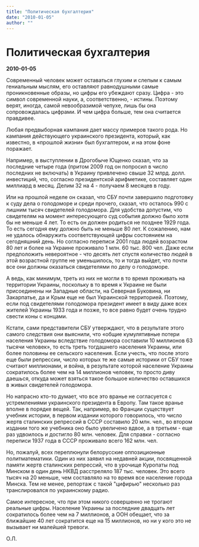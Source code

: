 ```yaml
---
title: "Политическая бухгалтерия"
date: "2010-01-05"
author: ""
---
```


# Политическая бухгалтерия

**2010-01-05** 

Современный человек может оставаться глухим и слепым к самым гениальным мыслям, его оставляют равнодушными самые проникновенные образы, но цифры его убеждают сразу. Цифра - это символ современной науки, а, соответственно, - истины. Поэтому верят, иногда, самой невообразимой чепухе, лишь бы она сопровождалась цифрами. И чем цифра больше, тем она считается правдивее.

Любая предвыборная кампания дает массу примеров такого рода. Но кампания действующего украинского президента, который, как известно, в «прошлой жизни» был бухгалтером, и на этом фоне поражает.

Например, в выступлении в Дрогобыче Ющенко сказал, что за последние четыре года (притом 2009 год он попросил в число последних не включать) в Украину привлечено свыше 32 млрд. долл. инвестиций, что, согласно президентской арифметике, составляет один миллиард в месяц. Делим 32 на 4 - получаем 8 месяцев в году.

Или на прошлой неделе он сказал, что СБУ почти завершило подготовку к суду дела о голодоморе и среди прочего, сказал, что осталось 990 с лишним тысяч свидетелей голодомора. Для удобства допустим, что свидетелям на момент интересующего суд события должно было хотя бы не меньше 4 лет. То есть он должен родиться не позднее 1929 года. То есть сегодня ему должно быть не меньше 80 лет. К сожалению, нам не удалось обнаружить соответствующей цифры состоянием на сегодняшний день. Но согласно переписи 2001 года людей возрастом 80 лет и более на Украине проживало 1 млн. 60 тыс. 800 чел. Даже если предположить невероятное - что десять лет спустя количество людей в этой возрастной группе не уменьшилось, то и тогда выйдет, что почти все они должны оказаться свидетелями по делу о голодоморе. 

А ведь, как минимум, треть из них не могли в то время проживать на территории Украины, поскольку в то время к Украине не были присоединены ни Западные области, на Северная Буковина, ни Закарпатье, да и Крым еще не был Украинской территорией. Поэтому, если под свидетелями голодомора президент имеет в виду даже всех жителей Украины 1933 года и позже, то все равно будет очень трудно свести коны с концами.

Кстати, сами представители СБУ утверждают, что в результате этого самого следствия они выяснили, что «общие кумулятивные потери населения Украины вследствие голодомора составили 10 миллионов 63 тысячи человек», то есть треть тогдашнего населения Украины, или более половины ее сельского населения. Если учесть, что после этого еще были репрессии, число которых те же самые историки от СБУ тоже считают миллионами, и война, в результате которой население Украины сократилось более чем на 14 миллионов человек, то просто диву даешься, откуда может взяться такое большое количество оставшихся в живых свидетелей голодомора.

Но напрасно кто-то думает, что все это вранье не согласуется с устремлениями украинского президента в Европу. Там такое вранье вполне в порядке вещей. Так, например, во Франции существует учебник истории, в первом издании которого говорилось, что число жертв сталинских репрессий в СССР составило 20 млн. чел., во втором издании того же учебника оно было увеличено вдвое, а в третьем - еще раз удвоилось и достигло 80 млн. человек. Для справки - согласно переписи 1937 года в СССР проживало всего 162 млн. чел.

Но, пожалуй, всех переплюнули белорусские оппозиционные политматематики. Один из них заявил на недавней акции, посвященной памяти жертв сталинских репрессий, что в урочище Куропаты под Минском в один день НКВД расстреляло 187 тыс. человек. Это всего тысяч на 20 меньше, чем составляло на то время все население города Минска. Тем не менее, репортаж с такой "цифирью" несколько раз транслировался по украинскому радио.

Самое интересное, что при этом никого совершенно не трогают реальные цифры. Население Украины за последние двадцать лет сократилось более чем на 7 миллионов, а ООН обещает, что за ближайшие 40 лет сократится еще на 15 миллионов, но ни у кого это не вызывает ни малейшей тревоги. 

О.Л.